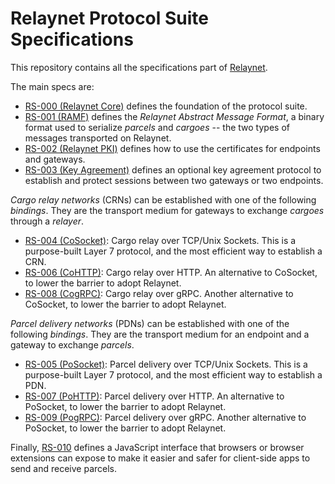 # Relaynet Protocol Suite Specifications

This repository contains all the specifications part of [Relaynet](https://relaynet.link/).

The main specs are:

- [RS-000 (Relaynet Core)](rs000-core.md) defines the foundation of the protocol suite.
- [RS-001 (RAMF)](rs001-ramf.md) defines the _Relaynet Abstract Message Format_, a binary format used to serialize _parcels_ and _cargoes_ -- the two types of messages transported on Relaynet.
- [RS-002 (Relaynet PKI)](rs002-rpki.md) defines how to use the certificates for endpoints and gateways.
- [RS-003 (Key Agreement)](rs003-key-agreement.md) defines an optional key agreement protocol to establish and protect sessions between two gateways or two endpoints.

_Cargo relay networks_ (CRNs) can be established with one of the following _bindings_. They are the transport medium for gateways to exchange _cargoes_ through a _relayer_.

- [RS-004 (CoSocket)](rs004-cosocket.md): Cargo relay over TCP/Unix Sockets. This is a purpose-built Layer 7 protocol, and the most efficient way to establish a CRN.
- [RS-006 (CoHTTP)](rs006-cohttp.md): Cargo relay over HTTP. An alternative to CoSocket, to lower the barrier to adopt Relaynet.
- [RS-008 (CogRPC)](rs008-cogrpc.md): Cargo relay over gRPC. Another alternative to CoSocket, to lower the barrier to adopt Relaynet.

_Parcel delivery networks_ (PDNs) can be established with one of the following _bindings_. They are the transport medium for an endpoint and a gateway to exchange _parcels_.

- [RS-005 (PoSocket)](rs005-posocket.md): Parcel delivery over TCP/Unix Sockets. This is a purpose-built Layer 7 protocol, and the most efficient way to establish a PDN.
- [RS-007 (PoHTTP)](rs007-pohttp.md): Parcel delivery over HTTP. An alternative to PoSocket, to lower the barrier to adopt Relaynet.
- [RS-009 (PogRPC)](rs009-pogrpc.md): Parcel delivery over gRPC. Another alternative to PoSocket, to lower the barrier to adopt Relaynet.

Finally, [RS-010](rs010-pdn-browser.md) defines a JavaScript interface that browsers or browser extensions can expose to make it easier and safer for client-side apps to send and receive parcels.
